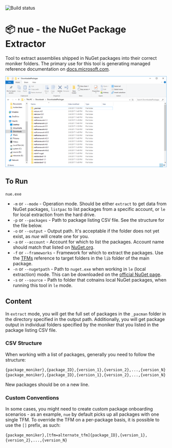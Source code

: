 ![Build status](https://apidrop.visualstudio.com/_apis/public/build/definitions/97663bb1-33b9-48bf-ab0d-6ab65814469c/68/badge)

# 📦 nue - the NuGet Package Extractor

Tool to extract assemblies shipped in NuGet packages into their correct moniker folders. The primary use for this tool is generating managed reference documentation on [docs.microsoft.com](https://docs.microsoft.com).

![Folder Breakdown](nue.png)

## To Run

`nue.exe`

* `-m` or `--mode` - Operation mode. Should be either `extract` to get data from NuGet packages, `listpac` to list packages from a specific account, or `le` for local extraction from the hard drive.
* `-p` or `--packages` - Path to package listing CSV file. See the structure for the file below.
* `-o` or `--output` - Output path. It's acceptable if the folder does not yet exist, as _nue_ will create one for you.
* `-a` or `--account` - Account for which to list the packages. Account name should match that listed on [NuGet.org](https://nuget.org).
* `-f` or `--frameworks` - Framework for which to extract the packages. Use the [TFMs](https://docs.microsoft.com/en-us/nuget/schema/target-frameworks) reference to target folders in the `lib` folder of the main package.
* `-n` or `--nugetpath` - Path to `nuget.exe` when working in `le` (local extraction) mode. This can be downloaded on the [official NuGet page](https://www.nuget.org/downloads).
* `-s` or `--source` - Path to folder that cotnains local NuGet packages, when running this tool in `le` mode.

## Content

In `extract` mode, you will get the full set of packages in the `_pacman` folder in the directory specified in the output path. Additionally, you will get package output in individual folders specified by the moniker that you listed in the package listing CSV file.

### CSV Structure

When working with a list of packages, generally you need to follow the structure:

```
{package_moniker},{package_ID},{version_1},{version_2},...,{version_N}
{package_moniker},{package_ID},{version_1},{version_2},...,{version_N}
```
New packages should be on a new line.

### Custom Conventions

In some cases, you might need to create custom package onboarding scenarios - as an example, `nue` by default picks up all packages with one single TFM. To override the TFM on a per-package basis, it is possible to use the `[]` prefix, as such:

```
{package_moniker},[tfm=alternate_tfm]{package_ID},{version_1},{version_2},...,{version_N}
```
